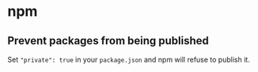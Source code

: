 # npm

## Prevent packages from being published

Set `"private": true` in your `package.json` and npm will refuse to publish it.
